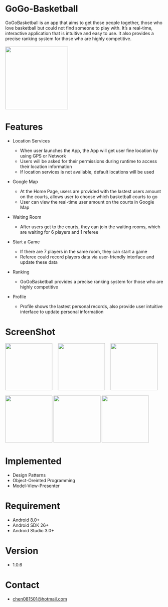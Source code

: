 # GoGo-Basketball
GoGoBasketball is an app that aims to get those people together, those who love basketball but could not find someone to play with. It’s a real-time, interactive application that is intuitive and easy to use. It also provides a precise ranking system for those who are highly competitive.
<br /><br />[<img src="https://play.google.com/intl/en_us/badges/images/generic/en_badge_web_generic.png" width="200">](https://play.google.com/store/apps/details?id=com.kerry.gogobasketball)

# Features

  * Location Services
    * When user launches the App, the App will get user fine location by using GPS or Network
    * Users will be asked for their permissions during runtime to access their location information
    * If location services is not available, default locations will be used



*  Google Map

   * At the Home Page, users are provided with the lastest users amount on the courts, allows user to choose which basketball courts to go
   * User can view the real-time user amount on the courts in Google Map

* Waiting Room

  * After users get to the courts, they can join the waiting rooms, which are waiting for 6 players and 1 referee

* Start a Game

  * If there are 7 players in the same room, they can start a game
  * Referee could record players data via user-friendly interface and update these data


* Ranking

  * GoGoBasketball provides a precise ranking system for those who are highly competitive


* Profile

  * Profile shows the lastest personal records, also provide user intuitive interface to update personal information


# ScreenShot
<img src="https://i.imgur.com/jyJwbrS.png" width="150" > <span style="display:inline-block; width: 10px;"></span> <img src="https://i.imgur.com/L3dI1Ti.png" width="150" > <span style="display:inline-block; width: 10px;"></span> <img src="https://i.imgur.com/k1LHEO5.png" width="150" >

<img src="https://i.imgur.com/F0fVMnt.png?1" height="150" >

<img src="https://i.imgur.com/1FFcp5j.png?1" height="150" >

<img src="https://i.imgur.com/SHHoJhM.png?1" height="150" >



# Implemented
  * Design Patterns
  * Object-Oreinted Programming
  * Model-View-Presenter

# Requirement
  * Android 8.0+
  * Android SDK 26+
  * Android Studio 3.0+

# Version
  * 1.0.6

# Contact
  * chen081501@hotmail.com
